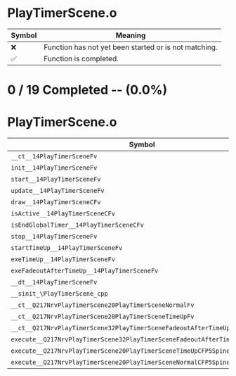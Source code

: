 # PlayTimerScene.o
| Symbol | Meaning 
| ------------- | ------------- 
| :x: | Function has not yet been started or is not matching. 
| :white_check_mark: | Function is completed. 


# 0 / 19 Completed -- (0.0%)
# PlayTimerScene.o
| Symbol | Decompiled? |
| ------------- | ------------- |
| `__ct__14PlayTimerSceneFv` | :x: |
| `init__14PlayTimerSceneFv` | :x: |
| `start__14PlayTimerSceneFv` | :x: |
| `update__14PlayTimerSceneFv` | :x: |
| `draw__14PlayTimerSceneCFv` | :x: |
| `isActive__14PlayTimerSceneCFv` | :x: |
| `isEndGlobalTimer__14PlayTimerSceneCFv` | :x: |
| `stop__14PlayTimerSceneFv` | :x: |
| `startTimeUp__14PlayTimerSceneFv` | :x: |
| `exeTimeUp__14PlayTimerSceneFv` | :x: |
| `exeFadeoutAfterTimeUp__14PlayTimerSceneFv` | :x: |
| `__dt__14PlayTimerSceneFv` | :x: |
| `__sinit_\PlayTimerScene_cpp` | :x: |
| `__ct__Q217NrvPlayTimerScene20PlayTimerSceneNormalFv` | :x: |
| `__ct__Q217NrvPlayTimerScene20PlayTimerSceneTimeUpFv` | :x: |
| `__ct__Q217NrvPlayTimerScene32PlayTimerSceneFadeoutAfterTimeUpFv` | :x: |
| `execute__Q217NrvPlayTimerScene32PlayTimerSceneFadeoutAfterTimeUpCFP5Spine` | :x: |
| `execute__Q217NrvPlayTimerScene20PlayTimerSceneTimeUpCFP5Spine` | :x: |
| `execute__Q217NrvPlayTimerScene20PlayTimerSceneNormalCFP5Spine` | :x: |

